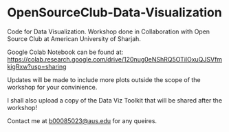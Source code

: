 # OpenSourceClub-Data-Visualization
Code for Data Visualization. Workshop done in Collaboration with Open Source Club at American University of Sharjah.

Google Colab Notebook can be found at:  https://colab.research.google.com/drive/120nug0eNShRQ5OTilOxuQJSVfmkigRxw?usp=sharing

Updates will be made to include more plots outside the scope of the workshop for your convinience.

I shall also upload a copy of the Data Viz Toolkit that will be shared after the workshop!

Contact me at b00085023@aus.edu for any queires.
